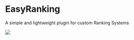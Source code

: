 # EasyRanking
A simple and lightweight plugin for custom Ranking Systems

[![](https://jitpack.io/v/ForgottenWorld/EasyRanking.svg)](https://jitpack.io/#ForgottenWorld/EasyRanking)

